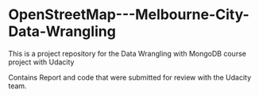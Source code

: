 # OpenStreetMap---Melbourne-City-Data-Wrangling
This is a project repository for the Data Wrangling with MongoDB course project with Udacity

Contains Report and code that were submitted for review with the Udacity team. 
